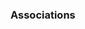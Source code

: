 <link rel="stylesheet" href="{{baseUrl}}/css/textbook.css">

<div class="website-content">

### Associations

<div id="main">

<include src="./basics/topicPanel.md" />
<include src="./navigability/topicPanel.md" />
<include src="./multiplicity/topicPanel.md" />
<include src="./dependencies/topicPanel.md" />
<include src="./composition/topicPanel.md" />
<include src="./aggregation/topicPanel.md" />
<include src="./associationClasses/topicPanel.md" />

</div>
</div>
